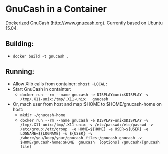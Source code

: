 # GnuCash in a Container

Dockerized GnuCash (http://www.gnucash.org). Currently based on Ubuntu 15.04.

## Building:
* `docker build -t gnucash .`

## Running:
* Allow Xlib calls from container: `xhost +LOCAL:`
* Start GnuCash in containter: 
  * `docker run --rm --name gnucash -e DISPLAY=unix$DISPLAY -v /tmp/.X11-unix:/tmp/.X11-unix   gnucash`
* Or, mach user from host and map $HOME to $HOME/gnucash-home on host:
  * `mkdir ~/gnucash-home`
  * `docker run --rm --name gnucash -e DISPLAY=unix$DISPLAY -v /tmp/.X11-unix:/tmp/.X11-unix -v /etc/passwd:/etc/passwd -v /etc/group:/etc/group  -e HOME=${HOME} -e USER=${USER} -e LOGNAME=${LOGNAME} -u ${USER} -v /where/you/keep/your/gnucash_files:/gnucash gnucash -v $HOME/gnucash-home:$HOME  gnucash  [options] /gnucash/[gnucash file]` 
